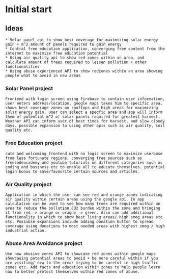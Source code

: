 # Initial start

## Ideas
    * Solar panel api to show best coverage for maximizing solar energy gain + m^2 amount of panels required to gain energy
    * Central free education application, converging free content from the internet to maximize free education potential
    * Using air quality api to show red zones within an area, and calculate amount of trees required to lessen pollution + other functionalities
    * Using abuse experienced API to show redzones within an area showing people what to avoid in new areas

### Solar Panel project
    Frontend with login screen using firebase to contain user information, user enters address/location, google maps takes him to specific area, shows best coverage zones on rooftops and high areas for maximizing solar energy gain. User can select a specfic area and app will inform them of potential m^2 of solar panels required for greatest harvest. Weather API can inform user of best times for harvest, and slow cloudy days. possible expansion to using other apis such as air quality, soil quality etc.

### Free Education project
    cute and welcoming frontend with no logic screen to maximize userbase from less fortunate regions, converging free sources such as freecodeacademy and youtube tutorials on different categories such as coding and business etc to enable all to educate themselves. potential login bonus to save/favourite certain sources and articles.

### Air Quality project
    Application in which the user can see red and orange zones indicating air quality within certain areas using the google api. In app calculation can be used to see how many trees are required within an area to reduce the pollution CO2 burden within the zone and bringing it from red -> orange or oragne -> green. Also can add additional functionality in which to show best living areas/ high smog areas etc etc. Possible expansions include adding donation button to spread coverage using donations to most needed areas with highest smog / high industrial action.

### Abuse Area Avoidance project
    Use new abusive zones API to showcase red zones within google maps showcasing potential areas to avoid + be more careful within if you are visiting/ new to the area/ trying to be careful in high traffic zones etc. Add facts and education within zones to help people learn how to better protect themselves within red zones of abuse.